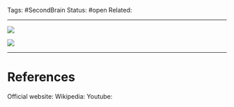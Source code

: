 Tags: #SecondBrain 
Status: #open
Related: 

---

![](https://www.youtube.com/watch?v=J4a5RPsDMRM)



![](https://www.youtube.com/watch?v=cQWlnTyOSig)




---
# References
Official website:
Wikipedia:
Youtube: